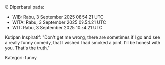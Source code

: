 ⏰ Diperbarui pada:
- WIB: Rabu, 3 September 2025 08.54.21 UTC
- WITA: Rabu, 3 September 2025 09.54.21 UTC
- WIT: Rabu, 3 September 2025 10.54.21 UTC

Kutipan Inspiratif:
"Don't get me wrong, there are sometimes if I go and see a really funny comedy, that I wished I had smoked a joint. I'll be honest with you. That's the truth."


Kategori: funny

